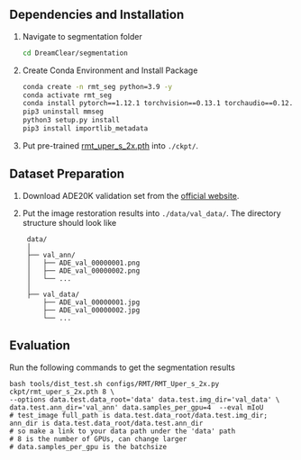 ## Dependencies and Installation

1. Navigate to segmentation folder

   ```bash
   cd DreamClear/segmentation
   ```

2. Create Conda Environment and Install Package
   ```bash
   conda create -n rmt_seg python=3.9 -y
   conda activate rmt_seg
   conda install pytorch==1.12.1 torchvision==0.13.1 torchaudio==0.12.1 cudatoolkit=11.6 -c pytorch -c conda-forge
   pip3 uninstall mmseg
   python3 setup.py install
   pip3 install importlib_metadata 
   ```
3. Put pre-trained [rmt_uper_s_2x.pth](https://huggingface.co/shallowdream204/DreamClear/blob/main/rmt_uper_s_2x.pth) into `./ckpt/`.

## Dataset Preparation

1. Download ADE20K validation set from the [official website](https://groups.csail.mit.edu/vision/datasets/ADE20K/). 

2. Put the image restoration results into `./data/val_data/`. The directory structure should look like

   ```
    data/
    │
    ├── val_ann/
    │   ├── ADE_val_00000001.png
    │   ├── ADE_val_00000002.png
    │   └── ...
    │
    ├── val_data/
        ├── ADE_val_00000001.jpg
        ├── ADE_val_00000002.jpg
        └── ...
   ```

## Evaluation
Run the following commands to get the segmentation results
```
bash tools/dist_test.sh configs/RMT/RMT_Uper_s_2x.py ckpt/rmt_uper_s_2x.pth 8 \
--options data.test.data_root='data' data.test.img_dir='val_data' \ 
data.test.ann_dir='val_ann' data.samples_per_gpu=4  --eval mIoU
# test_image full_path is data.test.data_root/data.test.img_dir; ann_dir is data.test.data_root/data.test.ann_dir
# so make a link to your data path under the 'data' path
# 8 is the number of GPUs, can change larger
# data.samples_per_gpu is the batchsize
```
